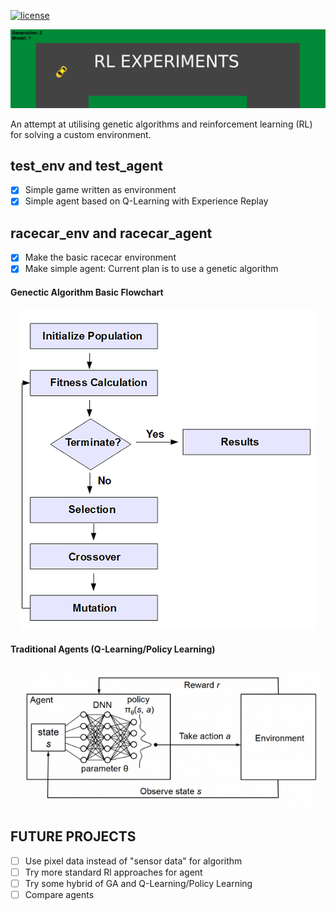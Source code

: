 [![license](https://img.shields.io/github/license/Togagiga/rl_experiments.svg)](https://opensource.org/licenses/MIT)

<p align="center">
	<img src="assets/banner2.png" />
</p>

An attempt at utilising genetic algorithms and reinforcement learning (RL) for solving a custom environment.

## test_env and test_agent

- [x] Simple game written as environment
- [x] Simple agent based on Q-Learning with Experience Replay

## racecar_env and racecar_agent

- [x] Make the basic racecar environment
- [x] Make simple agent: Current plan is to use a genetic algorithm

#### Genectic Algorithm Basic Flowchart

<p align="center">
	<img src="assets/GA-flowchart.png" />
</p>

#### Traditional Agents (Q-Learning/Policy Learning)

<p align="center">
	<img src="assets/rl-loop.png" />
</p>

## FUTURE PROJECTS	

- [ ] Use pixel data instead of "sensor data" for algorithm
- [ ] Try more standard Rl approaches for agent
- [ ] Try some hybrid of GA and Q-Learning/Policy Learning
- [ ] Compare agents